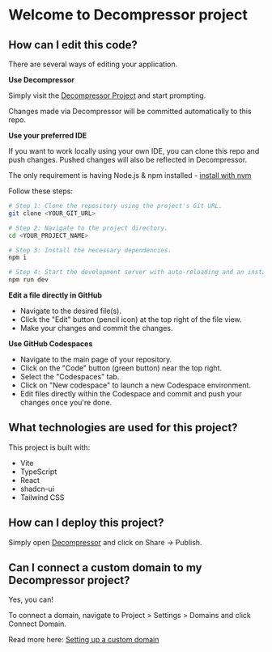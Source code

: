 # Welcome to Decompressor project




## How can I edit this code?

There are several ways of editing your application.

**Use Decompressor**

Simply visit the [Decompressor Project](https://decompressor.dev/projects/a35f4f47-f75b-4243-8ed4-1dff09587382) and start prompting.

Changes made via Decompressor will be committed automatically to this repo.

**Use your preferred IDE**

If you want to work locally using your own IDE, you can clone this repo and push changes. Pushed changes will also be reflected in Decompressor.

The only requirement is having Node.js & npm installed - [install with nvm](https://github.com/nvm-sh/nvm#installing-and-updating)

Follow these steps:

```sh
# Step 1: Clone the repository using the project's Git URL.
git clone <YOUR_GIT_URL>

# Step 2: Navigate to the project directory.
cd <YOUR_PROJECT_NAME>

# Step 3: Install the necessary dependencies.
npm i

# Step 4: Start the development server with auto-reloading and an instant preview.
npm run dev
```

**Edit a file directly in GitHub**

- Navigate to the desired file(s).
- Click the "Edit" button (pencil icon) at the top right of the file view.
- Make your changes and commit the changes.

**Use GitHub Codespaces**

- Navigate to the main page of your repository.
- Click on the "Code" button (green button) near the top right.
- Select the "Codespaces" tab.
- Click on "New codespace" to launch a new Codespace environment.
- Edit files directly within the Codespace and commit and push your changes once you're done.

## What technologies are used for this project?

This project is built with:

- Vite
- TypeScript
- React
- shadcn-ui
- Tailwind CSS

## How can I deploy this project?

Simply open [Decompressor](https://decompressor.dev/projects/a35f4f47-f75b-4243-8ed4-1dff09587382) and click on Share -> Publish.

## Can I connect a custom domain to my Decompressor project?

Yes, you can!

To connect a domain, navigate to Project > Settings > Domains and click Connect Domain.

Read more here: [Setting up a custom domain](https://docs.lovable.dev/tips-tricks/custom-domain#step-by-step-guide)
